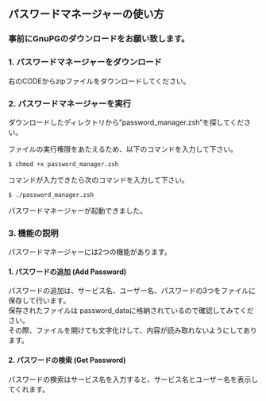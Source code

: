 ## パスワードマネージャーの使い方

### 事前にGnuPGのダウンロードをお願い致します。

### 1. パスワードマネージャーをダウンロード
右のCODEからzipファイルをダウンロードしてください。  
### 2. パスワードマネージャーを実行
ダウンロードしたディレクトリから”password_manager.zsh”を探してください。  

ファイルの実行権限をあたえるため、以下のコマンドを入力して下さい。  
 ```bash:bash
$ chmod +x password_manager.zsh
```
コマンドが入力できたら次のコマンドを入力して下さい。
 ```bash:bash
$ ./password_manager.zsh
```
パスワードマネージャーが起動できました。

### 3. 機能の説明
パスワードマネージャーには2つの機能があります。
#### 1. パスワードの追加 (Add Password)    
パスワードの追加は、サービス名、ユーザー名、パスワードの3つをファイルに保存して行います。  
保存されたファイルは password_dataに格納されているので確認してみてください。  
その際、ファイルを開けても文字化けして、内容が読み取れないようにしてあります。

#### 2. パスワードの検索 (Get Password)  
パスワードの検索はサービス名を入力すると、サービス名とユーザー名を表示してくれます。

